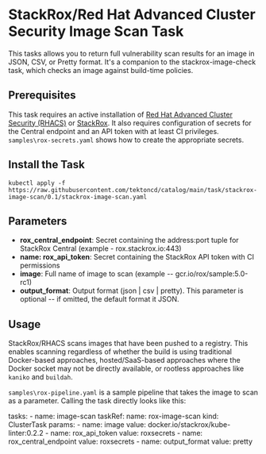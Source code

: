 # StackRox/Red Hat Advanced Cluster Security Image Scan Task

This tasks allows you to return full vulnerability scan results for an image in JSON, CSV, or Pretty format.  It's a companion to the stackrox-image-check task, which checks an image against build-time policies.

## Prerequisites

This task requires an active installation of [Red Hat Advanced Cluster Security (RHACS)](https://www.redhat.com/en/resources/advanced-cluster-security-for-kubernetes-datasheet) or [StackRox](https://www.stackrox.io/).  It also requires configuration of secrets for the Central endpoint and an API token with at least CI privileges.  `samples\rox-secrets.yaml` shows how to create the appropriate secrets.

## Install the Task

```
kubectl apply -f https://raw.githubusercontent.com/tektoncd/catalog/main/task/stackrox-image-scan/0.1/stackrox-image-scan.yaml
```

## Parameters

- **rox_central_endpoint**: Secret containing the address:port tuple for StackRox Central (example - rox.stackrox.io:443)
- **name: rox_api_token**: Secret containing the StackRox API token with CI permissions
- **image**: Full name of image to scan (example -- gcr.io/rox/sample:5.0-rc1)
- **output_format**:  Output format (json | csv | pretty).  This parameter is optional -- if omitted, the default format it JSON.

## Usage

StackRox/RHACS scans images that have been pushed to a registry.  This enables scanning regardless of whether the build is using traditional Docker-based approaches, hosted/SaaS-based approaches where the Docker socket may not be directly available, or rootless approaches like `kaniko` and `buildah`.

`samples\rox-pipeline.yaml` is a sample pipeline that takes the image to scan as a parameter.  Calling the task directly looks like this:

  tasks:
    - name: image-scan
        taskRef:
        name: rox-image-scan
        kind: ClusterTask
        params:
            - name: image
            value: docker.io/stackrox/kube-linter:0.2.2
            - name: rox_api_token
            value: roxsecrets
            - name: rox_central_endpoint
            value: roxsecrets
            - name: output_format
            value: pretty